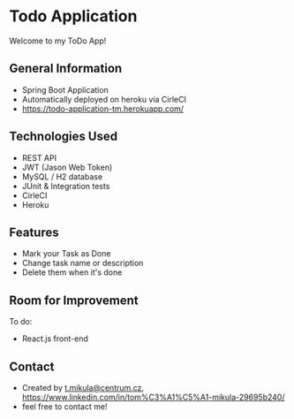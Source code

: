 # Todo Application
Welcome to my ToDo App!

## General Information
- Spring Boot Application
- Automatically deployed on heroku via CirleCI
- https://todo-application-tm.herokuapp.com/


## Technologies Used
- REST API
- JWT (Jason Web Token)
- MySQL / H2 database
- JUnit & Integration tests
- CirleCI
- Heroku



## Features
- Mark your Task as Done
- Change task name or description
- Delete them when it's done


## Room for Improvement
To do:
- React.js front-end


## Contact
- Created by t.mikula@centrum.cz,
  https://www.linkedin.com/in/tom%C3%A1%C5%A1-mikula-29695b240/
- feel free to contact me!